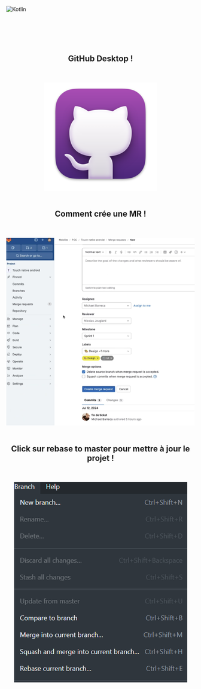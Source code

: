![Kotlin](https://img.shields.io/badge/kotlin-%237F52FF.svg?style=for-the-badge&logo=kotlin&logoColor=white)


<br><br><br><br>


<div align="center">
        <h2> GitHub Desktop ! </h2><br><br>
        <img src="./git.png">
</div>

<br>

<div align="center">
        <h2> Comment crée une MR ! </h2><br><br>
        <img src="./mr.png">
</div>

<br>

<div align="center">
        <h2> Click sur rebase to master pour mettre à jour le projet ! </h2><br><br>
        <img src="./rebase.png">
</div>





